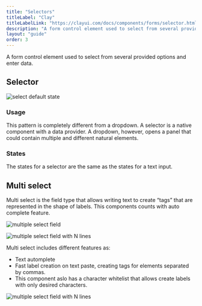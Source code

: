 ```yaml
---
title: "Selectors"
titleLabel: "Clay"
titleLabelLink: "https://clayui.com/docs/components/forms/selector.html"
description: "A form control element used to select from several provided options and enter data."
layout: "guide"
order: 3
---
```


A form control element used to select from several provided options and enter data.

## Selector

![select default state](/images/lexicon/Selector.jpg)

### Usage

This pattern is completely different from a dropdown. A selector is a native component with a data provider. A dropdown, however, opens a panel that could contain multiple and different natural elements.

### States

The states for a selector are the same as the states for a text input.


## Multi select
Multi select is the field type that allows writing text to create “tags” that are represented in the shape of labels. This components counts with auto complete feature.


![multiple select field](/images/lexicon/SelectMulti.jpg)

![multiple select field with N lines](/images/lexicon/SelectMultiNLines.jpg)

Multi select includes different features as:

* Text automplete
* Fast label creation on text paste, creating tags for elements separated by commas.
* This component aslo has a character whitelist that allows create labels with only desired characters.

![multiple select field with N lines](/images/lexicon/SelectMultiAutocomplete.gif)
